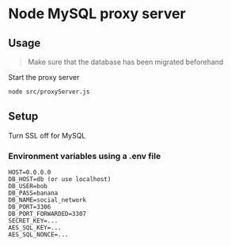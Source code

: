 # Node MySQL proxy server

## Usage

> Make sure that the database has been migrated beforehand

Start the proxy server
```bash
node src/proxyServer.js
```
<!-- TODO: Talk about the env file as well -->


## Setup

Turn SSL off for MySQL

### Environment variables using a .env file

```
HOST=0.0.0.0
DB_HOST=db (or use localhost)
DB_USER=bob
DB_PASS=banana
DB_NAME=social_network
DB_PORT=3306
DB_PORT_FORWARDED=3307
SECRET_KEY=...
AES_SQL_KEY=...
AES_SQL_NONCE=...
```
